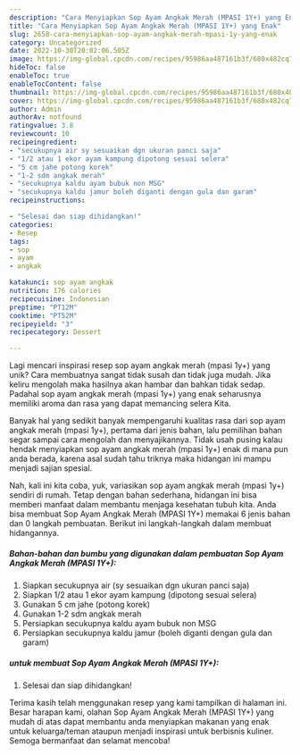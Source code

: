 ```yaml
---
description: "Cara Menyiapkan Sop Ayam Angkak Merah (MPASI 1Y+) yang Enak"
title: "Cara Menyiapkan Sop Ayam Angkak Merah (MPASI 1Y+) yang Enak"
slug: 2658-cara-menyiapkan-sop-ayam-angkak-merah-mpasi-1y-yang-enak
category: Uncategorized
date: 2022-10-30T20:02:06.505Z
image: https://img-global.cpcdn.com/recipes/95986aa487161b3f/680x482cq70/sop-ayam-angkak-merah-mpasi-1y-foto-resep-utama.jpg
hideToc: false
enableToc: true
enableTocContent: false
thumbnail: https://img-global.cpcdn.com/recipes/95986aa487161b3f/680x482cq70/sop-ayam-angkak-merah-mpasi-1y-foto-resep-utama.jpg
cover: https://img-global.cpcdn.com/recipes/95986aa487161b3f/680x482cq70/sop-ayam-angkak-merah-mpasi-1y-foto-resep-utama.jpg
author: Admin
authorAv: notfound
ratingvalue: 3.8
reviewcount: 10
recipeingredient:
- "secukupnya air sy sesuaikan dgn ukuran panci saja"
- "1/2 atau 1 ekor ayam kampung dipotong sesuai selera"
- "5 cm jahe potong korek"
- "1-2 sdm angkak merah"
- "secukupnya kaldu ayam bubuk non MSG"
- "secukupnya kaldu jamur boleh diganti dengan gula dan garam"
recipeinstructions:

- "Selesai dan siap dihidangkan!"
categories:
- Resep
tags:
- sop
- ayam
- angkak

katakunci: sop ayam angkak 
nutrition: 176 calories
recipecuisine: Indonesian
preptime: "PT12M"
cooktime: "PT52M"
recipeyield: "3"
recipecategory: Dessert

---
```





Lagi mencari inspirasi resep sop ayam angkak merah (mpasi 1y+) yang unik? Cara membuatnya sangat tidak susah dan tidak juga mudah. Jika keliru mengolah maka hasilnya akan hambar dan bahkan tidak sedap. Padahal sop ayam angkak merah (mpasi 1y+) yang enak seharusnya memiliki aroma dan rasa yang dapat memancing selera Kita.







Banyak hal yang sedikit banyak mempengaruhi kualitas rasa dari sop ayam angkak merah (mpasi 1y+), pertama dari jenis bahan, lalu pemilihan bahan segar sampai cara mengolah dan menyajikannya. Tidak usah pusing kalau hendak menyiapkan sop ayam angkak merah (mpasi 1y+) enak di mana pun anda berada, karena asal sudah tahu triknya maka hidangan ini mampu menjadi sajian spesial.






Nah, kali ini kita coba, yuk, variasikan sop ayam angkak merah (mpasi 1y+) sendiri di rumah. Tetap dengan bahan sederhana, hidangan ini bisa memberi manfaat dalam membantu menjaga kesehatan tubuh kita. Anda bisa membuat Sop Ayam Angkak Merah (MPASI 1Y+) memakai 6 jenis bahan dan 0 langkah pembuatan. Berikut ini langkah-langkah dalam membuat hidangannya.

<!--inarticleads1-->

##### Bahan-bahan dan bumbu yang digunakan dalam pembuatan Sop Ayam Angkak Merah (MPASI 1Y+):

1. Siapkan secukupnya air (sy sesuaikan dgn ukuran panci saja)
1. Siapkan 1/2 atau 1 ekor ayam kampung (dipotong sesuai selera)
1. Gunakan 5 cm jahe (potong korek)
1. Gunakan 1-2 sdm angkak merah
1. Persiapkan secukupnya kaldu ayam bubuk non MSG
1. Persiapkan secukupnya kaldu jamur (boleh diganti dengan gula dan garam)




<!--inarticleads2-->

#####  untuk membuat Sop Ayam Angkak Merah (MPASI 1Y+):


1. Selesai dan siap dihidangkan!



Terima kasih telah menggunakan resep yang kami tampilkan di halaman ini. Besar harapan kami, olahan Sop Ayam Angkak Merah (MPASI 1Y+) yang mudah di atas dapat membantu anda menyiapkan makanan yang enak untuk keluarga/teman ataupun menjadi inspirasi untuk berbisnis kuliner. Semoga bermanfaat dan selamat mencoba!
